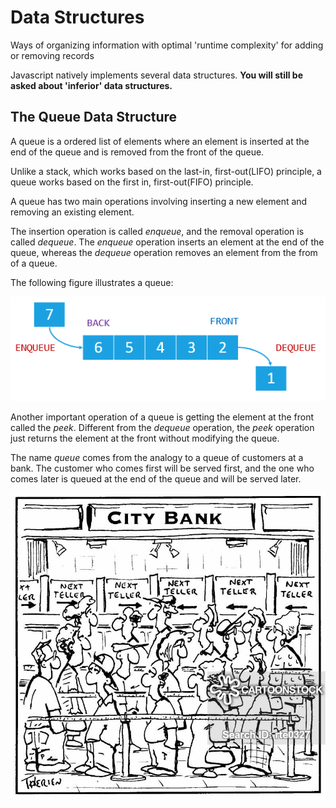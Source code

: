 # Data Structures

Ways of organizing information with optimal 'runtime complexity' for adding or removing records

Javascript natively implements several data structures. **You will still be asked about 'inferior' data structures.**

## The Queue Data Structure

A queue is a ordered list of elements where an element is inserted at the end of the queue and is removed from the front of the queue.

Unlike a stack, which works based on the last-in, first-out(LIFO) principle, a queue works based on the first in, first-out(FIFO) principle.

A queue has two main operations involving inserting a new element and removing an existing element.

The insertion operation is called *enqueue*, and the removal operation is called *dequeue*. The *enqueue* operation inserts an element at the end of the queue, whereas the *dequeue* operation removes an element from the from of a queue.

The following figure illustrates a queue:

![Queue Diagram](../../assets/JavaScript-Queue-Illustration.png)

Another important operation of a queue is getting the element at the front called the *peek*. Different from the *dequeue* operation, the *peek* operation just returns the element at the front without modifying the queue.

The name *queue* comes from the analogy to a queue of customers at a bank. The customer who comes first will be served first, and the one who comes later is queued at the end of the queue and will be served later.

![Bank Queue](../../assets/bank_queue.jpeg)